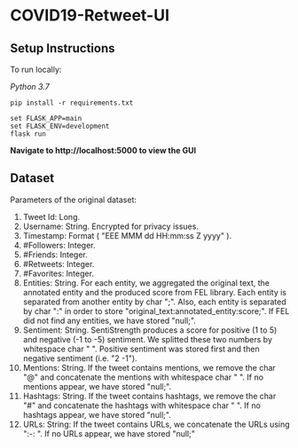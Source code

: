 # COVID19-Retweet-UI

## Setup Instructions
To run locally:

*Python 3.7*

```
pip install -r requirements.txt

set FLASK_APP=main
set FLASK_ENV=development
flask run
```

**Navigate to http://localhost:5000 to view the GUI**



## Dataset

Parameters of the original dataset:

1. Tweet Id: Long.
2. Username: String. Encrypted for privacy issues.
3. Timestamp: Format ( "EEE MMM dd HH:mm:ss Z yyyy" ).
4. #Followers: Integer.
5. #Friends: Integer.
6. #Retweets: Integer.
7. #Favorites: Integer.
8. Entities: String. For each entity, we aggregated the original text, the annotated entity and the produced score from FEL library. Each entity is separated from another entity by char ";". Also, each entity is separated by char ":" in order to store "original_text:annotated_entity:score;". If FEL did not find any entities, we have stored "null;".
9. Sentiment: String. SentiStrength produces a score for positive (1 to 5) and negative (-1 to -5) sentiment. We splitted these two numbers by whitespace char " ". Positive sentiment was stored first and then negative sentiment (i.e. "2 -1").
10. Mentions: String. If the tweet contains mentions, we remove the char "@" and concatenate the mentions with whitespace char " ". If no mentions appear, we have stored "null;".
11. Hashtags: String. If the tweet contains hashtags, we remove the char "#" and concatenate the hashtags with whitespace char " ". If no hashtags appear, we have stored "null;".
12. URLs: String: If the tweet contains URLs, we concatenate the URLs using ":-: ". If no URLs appear, we have stored "null;"